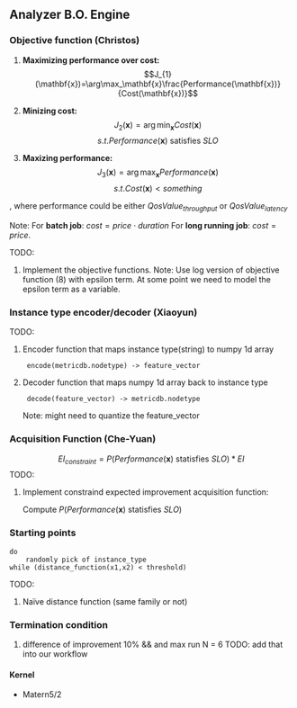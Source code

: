 ## Analyzer B.O. Engine 


### Objective function (Christos)

1. **Maximizing performance over cost:** 
$$J_{1}(\mathbf{x})=\arg\max_\mathbf{x}\frac{Performance(\mathbf{x})}{Cost(\mathbf{x})}$$

2. **Minizing cost:** $$J_{2}(\mathbf{x})=\arg\min_{\mathbf{x}}Cost(\mathbf{x})$$ 
  $$s.t. Performance(\mathbf{x}) \text{ satisfies } SLO$$ 
3. **Maxizing performance:** $$J_{3}(\mathbf{x})=\arg\max_{\mathbf{x}}Performance(\mathbf{x})$$ 
$$s.t. Cost(\mathbf{x}) < something$$

, where performance could be either $QosValue_{throughput}$ or $QosValue_{latency}$

Note: For **batch job**: $cost=price\cdot duration$ For **long running job**: $cost=price$.

TODO:

1. Implement the objective functions. Note: Use log version of objective function (8) with epsilon term. At some point we need to model the epsilon term as a variable.
				

	
### Instance type encoder/decoder (Xiaoyun)
TODO:

1. Encoder function that maps instance type(string) to numpy 1d array 

		encode(metricdb.nodetype) -> feature_vector 
		
2. Decoder function that maps numpy 1d array back to instance type

		decode(feature_vector) -> metricdb.nodetype
	Note: might need to quantize the feature_vector



### Acquisition Function (Che-Yuan)
$$ EI_{constraint} = P(Performance(\mathbf{x}) \text{ statisfies } SLO)*EI $$
TODO:

1. Implement constraind expected improvement acquisition function: 

	Compute $P(Performance(\mathbf{x}) \text{ statisfies } SLO)$
	
### Starting points

	do 
		randomly pick of instance_type 
	while (distance_function(x1,x2) < threshold)
TODO:

1. Naïve distance function (same family or not)
	
### Termination condition
1. difference of improvement 10% && and max run N = 6
TODO: add that into our workflow

#### Kernel
* Matern5/2
